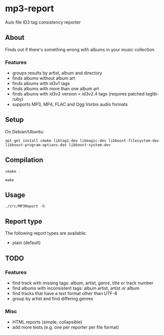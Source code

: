 mp3-report
==========

Auio file ID3 tag consistency reporter

## About
Finds out if there's something wrong with albums in your music collection.

### Features
* groups results by artist, album and directory
* finds albums without album art
* finds albums with id3v1 tags
* finds albums with more than one album art
* finds albums with id3v2 version < id3v2.4 tags (requires patched taglib-ruby)
* supports MP3, MP4, FLAC and Ogg Vorbis audio formats

## Setup

On Debian/Ubuntu:

`apt-get install cmake libtag1-dev libmagic-dev libboost-filesystem-dev libboost-program-options-dev libboost-system-dev`

## Compilation

`cmake .`

`make`

## Usage

`./src/MP3Report -h`

## Report type

The following report types are available:
* plain (default)

## TODO

### Features
* find track with missing tags: album, artist, genre, title or track number
* find albums with inconsistent tags: album artist, artist or album
* find tracks that have a text format other than UTF-8
* group by artist and find differing genres

### Misc
* HTML reports (simple, collapsible)
* add more tests (e.g. one per reporter per file format)
